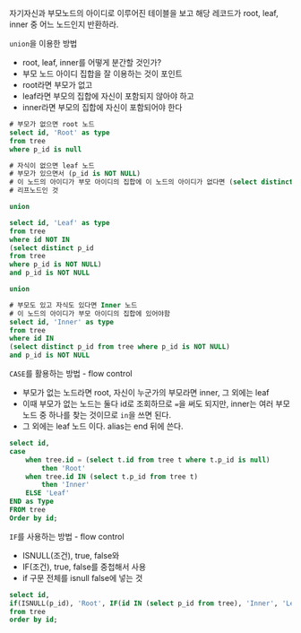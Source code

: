 자기자신과 부모노드의 아이디로 이루어진 테이블을 보고 해당 레코드가 root, leaf, inner 중 어느 노드인지 반환하라.

`union`을 이용한 방법
* root, leaf, inner를 어떻게 분간할 것인가?
* 부모 노드 아이디 집합을 잘 이용하는 것이 포인트
* root라면 부모가 없고
* leaf라면 부모의 집합에 자신이 포함되지 않아야 하고
* inner라면 부모의 집합에 자신이 포함되어야 한다

```sql
# 부모가 없으면 root 노드
select id, 'Root' as type
from tree
where p_id is null

# 자식이 없으면 leaf 노드
# 부모가 있으면서 (p_id is NOT NULL)
# 이 노드의 아이디가 부모 아이디의 집합에 이 노드의 아이디가 없다면 (select distinct p_id from tree where p_id is not null)
# 리프노드인 것

union

select id, 'Leaf' as type 
from tree
where id NOT IN 
(select distinct p_id
from tree
where p_id is NOT NULL)
and p_id is NOT NULL

union

# 부모도 있고 자식도 있다면 Inner 노드
# 이 노드의 아이디가 부모 아이디의 집합에 있어야함
select id, 'Inner' as type
from tree
where id IN 
(select distinct p_id from tree where p_id is NOT NULL)
and p_id is NOT NULL
```

`CASE`를 활용하는 방법 - flow control
* 부모가 없는 노드라면 root, 자신이 누군가의 부모라면 inner, 그 외에는 leaf
* 이때 부모가 없는 노드는 둘다 id로 조회하므로 `=`을 써도 되지만, inner는 여러 부모 노드 중 하나를 찾는 것이므로 `in`을 쓰면 된다.
* 그 외에는 leaf 노드 이다. alias는 end 뒤에 쓴다.
```sql
select id,
case
    when tree.id = (select t.id from tree t where t.p_id is null)
        then 'Root'
    when tree.id IN (select t.p_id from tree t)
        then 'Inner'
    ELSE 'Leaf'
END as Type
FROM tree
Order by id;
```

`IF`를 사용하는 방법 - flow control
* ISNULL(조건), true, false와
* IF(조건), true, false를 중첩해서 사용
* if 구문 전체를 isnull false에 넣는 것
```sql
select id,
if(ISNULL(p_id), 'Root', IF(id IN (select p_id from tree), 'Inner', 'Leaf')) Type
from tree
order by id;
```
